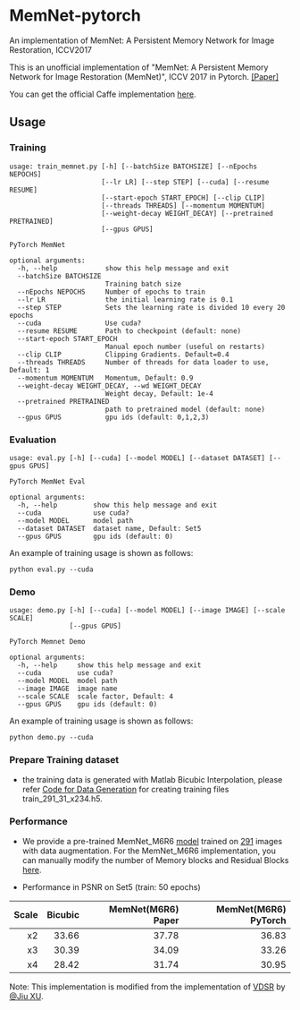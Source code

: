# MemNet-pytorch
An implementation of MemNet: A Persistent Memory Network for Image Restoration, ICCV2017

This is an unofficial implementation of "MemNet: A Persistent Memory Network for Image Restoration (MemNet)", ICCV 2017 in Pytorch. [[Paper]](http://openaccess.thecvf.com/content_ICCV_2017/papers/Tai_MemNet_A_Persistent_ICCV_2017_paper.pdf) 

You can get the official Caffe implementation [here](https://github.com/tyshiwo/MemNet).



## Usage
### Training
```
usage: train_memnet.py [-h] [--batchSize BATCHSIZE] [--nEpochs NEPOCHS]
                       [--lr LR] [--step STEP] [--cuda] [--resume RESUME]
                       [--start-epoch START_EPOCH] [--clip CLIP]
                       [--threads THREADS] [--momentum MOMENTUM]
                       [--weight-decay WEIGHT_DECAY] [--pretrained PRETRAINED]
                       [--gpus GPUS]

PyTorch MemNet

optional arguments:
  -h, --help            show this help message and exit
  --batchSize BATCHSIZE
                        Training batch size
  --nEpochs NEPOCHS     Number of epochs to train
  --lr LR               the initial learning rate is 0.1
  --step STEP           Sets the learning rate is divided 10 every 20 epochs
  --cuda                Use cuda?
  --resume RESUME       Path to checkpoint (default: none)
  --start-epoch START_EPOCH
                        Manual epoch number (useful on restarts)
  --clip CLIP           Clipping Gradients. Default=0.4
  --threads THREADS     Number of threads for data loader to use, Default: 1
  --momentum MOMENTUM   Momentum, Default: 0.9
  --weight-decay WEIGHT_DECAY, --wd WEIGHT_DECAY
                        Weight decay, Default: 1e-4
  --pretrained PRETRAINED
                        path to pretrained model (default: none)
  --gpus GPUS           gpu ids (default: 0,1,2,3)

```

### Evaluation
```
usage: eval.py [-h] [--cuda] [--model MODEL] [--dataset DATASET] [--gpus GPUS]

PyTorch MemNet Eval

optional arguments:
  -h, --help         show this help message and exit
  --cuda             use cuda?
  --model MODEL      model path
  --dataset DATASET  dataset name, Default: Set5
  --gpus GPUS        gpu ids (default: 0)

```
An example of training usage is shown as follows:
```
python eval.py --cuda
```


### Demo
```
usage: demo.py [-h] [--cuda] [--model MODEL] [--image IMAGE] [--scale SCALE]
               [--gpus GPUS]

PyTorch Memnet Demo

optional arguments:
  -h, --help     show this help message and exit
  --cuda         use cuda?
  --model MODEL  model path
  --image IMAGE  image name
  --scale SCALE  scale factor, Default: 4
  --gpus GPUS    gpu ids (default: 0)
```

An example of training usage is shown as follows:
```
python demo.py --cuda
```

### Prepare Training dataset
  - the training data is generated with Matlab Bicubic Interpolation, please refer [Code for Data Generation](/data/SuperResolution/generate_trainingset_x234.m) for creating training files train_291_31_x234.h5.
  
### Performance
  - We provide a pre-trained MemNet_M6R6 [model](/checkpoint1) trained on [291](/data/SuperResolution/Train_291) images with data augmentation.  For the MemNet_M6R6 implementation, you can manually modify the number of Memory blocks and Residual Blocks [here](/train_memnet.py#56).

  - Performance in PSNR on Set5 (train: 50 epochs)
  
| Scale   |Bicubic     | MemNet(M6R6) Paper | MemNet(M6R6) PyTorch|
| -------:| ----------:|-------------------:| -------------------:|
| x2      |  33.66     |37.78               | 36.83               |
| x3      |  30.39     | 34.09              | 33.26               |
| x4      |  28.42     |31.74               | 30.95               |

Note: This implementation is modified from the implementation of [VDSR](https://cv.snu.ac.kr/research/VDSR/) by [@Jiu XU](https://github.com/twtygqyy/pytorch-vdsr).
